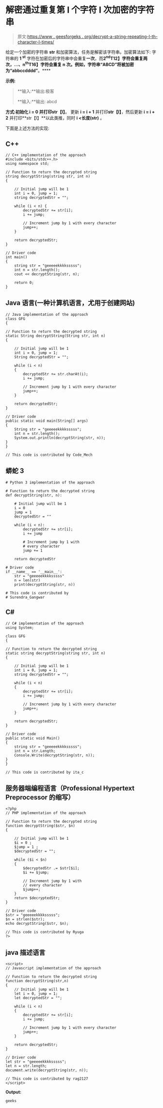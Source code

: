 # 解密通过重复第 I 个字符 I 次加密的字符串

> 原文:[https://www . geesforgeks . org/decrypt-a-string-repeating-I-th-character-I-times/](https://www.geeksforgeeks.org/decrypt-a-string-encrypted-by-repeating-i-th-character-i-times/)

给定一个加密的字符串 **str** 和加密算法，任务是解密该字符串。加密算法如下:
字符串的 **1 <sup>st</sup>** 字符在加密后的字符串中会重复**一次**，而**2<sup>nd</sup>T12】字符会重复两次，…、**n<sup>th</sup>T16】字符会重复 **n** 次。例如，字符串**“ABCD”**将被加密为**“abbccdddd”**。****

**示例:**

> **输入:**输出:极客
> 
> **输入:**输出: abcd

**方式:**初始化 **i = 0** 并打印**str【I】**。
更新 **i = i + 1** 并打印**str【I】**，然后更新 **i = i + 2** 并打印**str【I】**以此类推，同时 **i <长度(str)** 。

下面是上述方法的实现:

## C++

```
// C++ implementation of the approach
#include <bits/stdc++.h>
using namespace std;

// Function to return the decrypted string
string decryptString(string str, int n)
{

    // Initial jump will be 1
    int i = 0, jump = 1;
    string decryptedStr = "";

    while (i < n) {
        decryptedStr += str[i];
        i += jump;

        // Increment jump by 1 with every character
        jump++;
    }

    return decryptedStr;
}

// Driver code
int main()
{
    string str = "geeeeekkkksssss";
    int n = str.length();
    cout << decryptString(str, n);

    return 0;
}
```

## Java 语言(一种计算机语言，尤用于创建网站)

```
// Java implementation of the approach
class GFG
{

// Function to return the decrypted string
static String decryptString(String str, int n)
{

    // Initial jump will be 1
    int i = 0, jump = 1;
    String decryptedStr = "";

    while (i < n)
    {
        decryptedStr += str.charAt(i);
        i += jump;

        // Increment jump by 1 with every character
        jump++;
    }

    return decryptedStr;
}

// Driver code
public static void main(String[] args)
{
    String str = "geeeeekkkksssss";
    int n = str.length();
    System.out.println(decryptString(str, n));
}
}

// This code is contributed by Code_Mech
```

## 蟒蛇 3

```
# Python 3 implementation of the approach

# Function to return the decrypted string
def decryptString(str, n):

    # Initial jump will be 1
    i = 0
    jump = 1
    decryptedStr = ""

    while (i < n):
        decryptedStr += str[i];
        i += jump

        # Increment jump by 1 with
        # every character
        jump += 1

    return decryptedStr

# Driver code
if __name__ == '__main__':
    str = "geeeeekkkksssss"
    n = len(str)
    print(decryptString(str, n))

# This code is contributed by
# Surendra_Gangwar
```

## C#

```
// C# implementation of the approach
using System;

class GFG
{

// Function to return the decrypted string
static string decryptString(string str, int n)
{

    // Initial jump will be 1
    int i = 0, jump = 1;
    string decryptedStr = "";

    while (i < n)
    {
        decryptedStr += str[i];
        i += jump;

        // Increment jump by 1 with every character
        jump++;
    }

    return decryptedStr;
}

// Driver code
public static void Main()
{
    string str = "geeeeekkkksssss";
    int n = str.Length;
    Console.Write(decryptString(str, n));
}
}

// This code is contributed by ita_c
```

## 服务器端编程语言（Professional Hypertext Preprocessor 的缩写）

```
<?php
// PHP implementation of the approach

// Function to return the decrypted string
function decryptString($str, $n)
{

    // Initial jump will be 1
    $i = 0 ;
    $jump = 1 ;
    $decryptedStr = "";

    while ($i < $n)
    {
        $decryptedStr .= $str[$i];
        $i += $jump;

        // Increment jump by 1 with
        // every character
        $jump++;
    }
    return $decryptedStr;
}

// Driver code
$str = "geeeeekkkksssss";
$n = strlen($str);
echo decryptString($str, $n);

// This code is contributed by Ryuga
?>
```

## java 描述语言

```
<script>
// Javascript implementation of the approach

// Function to return the decrypted string
function decryptString(str,n)
{
    // Initial jump will be 1
    let i = 0, jump = 1;
    let decryptedStr = "";

    while (i < n)
    {
        decryptedStr += str[i];
        i += jump;

        // Increment jump by 1 with every character
        jump++;
    }

    return decryptedStr;
}

// Driver code
let str = "geeeeekkkksssss";
let n = str.length;
document.write(decryptString(str, n));

// This code is contributed by rag2127
</script>
```

**Output:** 

```
geeks
```